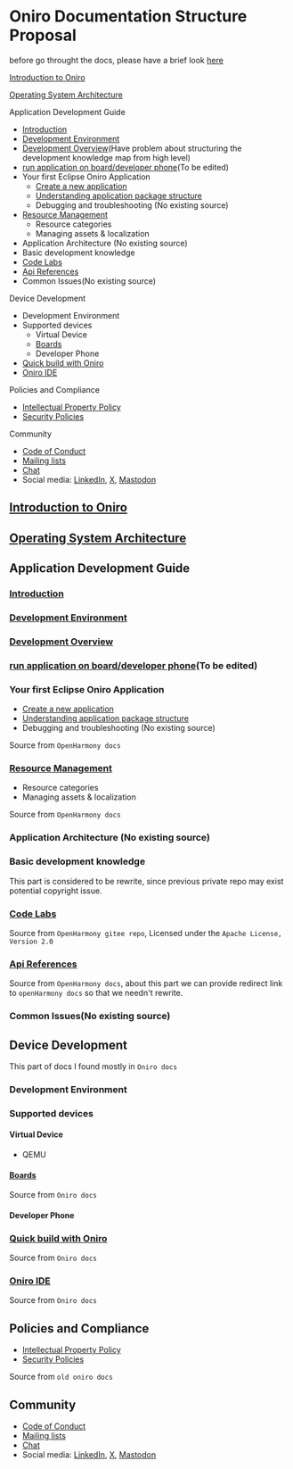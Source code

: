 # Oniro Documentation Structure Proposal

before go throught the docs, please have a brief look [here](/current-action-summary.md)

[Introduction to Oniro](/introduction-to-oniro/introduction-to-oniro.md)

[Operating System Architecture](/operating-system-architecture/operating-system-architecture.md)

Application Development Guide  
- [Introduction](/application_development/introduction.md)
- [Development Environment](/application_development/environment_setup.md)
- [Development Overview](/application_development/development-overview.md)(Have problem about structuring the development knowledge map from high level)  
- [run application on board/developer phone](/application_development/real_device_installation.md)(To be edited)   
- Your first Eclipse Oniro Application
    - [Create a new application](https://docs.openharmony.cn/pages/v4.1/en/application-dev/quick-start/start-with-ets-stage.md)
    - [Understanding application package structure](https://docs.openharmony.cn/pages/v4.1/en/application-dev/quick-start/application-package-structure-stage.md)  
    - Debugging and troubleshooting (No existing source)  
- [Resource Management](https://docs.openharmony.cn/pages/v4.1/en/application-dev/quick-start/resource-categories-and-access.md)
    - Resource categories
    - Managing assets & localization
- Application Architecture (No existing source)
- Basic development knowledge  
- [Code Labs](https://gitee.com/openharmony/codelabs/blob/master/README.md)  
- [Api References](https://docs.openharmony.cn/pages/v4.1/en/application-dev/reference/apis-arkts/js-apis-buffer.md)  
- Common Issues(No existing source)

Device Development
- Development Environment
- Supported devices
    - Virtual Device
    - [Boards](/device-development/supported-device/boards/developer-boards.md)
    - Developer Phone
- [Quick build with Oniro](/device-development/quick-build-with-oniro.md)  
- [Oniro IDE](/device-development/oniro-ide/oniro-ide.md)  

Policies and Compliance  
- [Intellectual Property Policy](https://www.eclipse.org/org/documents/Eclipse_IP_Policy.pdf)
- [Security Policies](https://oniroproject.readthedocs.io/en/latest/security/index.html#)  

Community
- [Code of Conduct](https://oniroproject.readthedocs.io/en/latest/code-of-conduct.html)  
- [Mailing lists](https://oniroproject.org/community)  
- [Chat](https://chat.eclipse.org/#/room/#oniro:matrix.eclipse.org)  
- Social media: [LinkedIn](https://www.linkedin.com/showcase/oniro-project/), [X](https://x.com/Oniro_Project), [Mastodon](https://mastodon.social/@OniroProject)  



## [Introduction to Oniro](/introduction-to-oniro/introduction-to-oniro.md)

## [Operating System Architecture](/operating-system-architecture/operating-system-architecture.md)

## Application Development Guide
### [Introduction](/application_development/introduction.md)

### [Development Environment](/application_development/environment_setup.md)  

### [Development Overview](/application_development/development-overview.md)  



### [run application on board/developer phone](/application_development/real_device_installation.md)(To be edited)    

### Your first Eclipse Oniro Application
- [Create a new application](https://docs.openharmony.cn/pages/v4.1/en/application-dev/quick-start/start-with-ets-stage.md)
- [Understanding application package structure](https://docs.openharmony.cn/pages/v4.1/en/application-dev/quick-start/application-package-structure-stage.md)  
- Debugging and troubleshooting (No existing source)  

Source from `OpenHarmony docs`

### [Resource Management](https://docs.openharmony.cn/pages/v4.1/en/application-dev/quick-start/resource-categories-and-access.md)
- Resource categories
- Managing assets & localization

Source from `OpenHarmony docs`

### Application Architecture (No existing source)

### Basic development knowledge
This part is considered to be rewrite, since previous private repo may exist potential copyright issue.

### [Code Labs](https://gitee.com/openharmony/codelabs/blob/master/README.md)
Source from `OpenHarmony gitee repo`, Licensed under the `Apache License, Version 2.0`

### [Api References](https://docs.openharmony.cn/pages/v4.1/en/application-dev/reference/apis-arkts/js-apis-buffer.md)  
Source from `OpenHarmony docs`, about this part we can provide redirect link to `openHarmony docs` so that we needn't rewrite.

### Common Issues(No existing source)

## Device Development
This part of docs I found mostly in `Oniro docs`
### Development Environment

### Supported devices
#### Virtual Device
- QEMU

#### [Boards](/device-development/supported-device/boards/developer-boards.md)
Source from `Oniro docs`

#### Developer Phone

### [Quick build with Oniro](/device-development/quick-build-with-oniro.md)  
Source from `Oniro docs`

### [Oniro IDE](/device-development/oniro-ide/oniro-ide.md)
Source from `Oniro docs`

## Policies and Compliance
- [Intellectual Property Policy](https://www.eclipse.org/org/documents/Eclipse_IP_Policy.pdf)
- [Security Policies](https://oniroproject.readthedocs.io/en/latest/security/index.html#)

Source from `old oniro docs`

## Community
- [Code of Conduct](https://oniroproject.readthedocs.io/en/latest/code-of-conduct.html)  
- [Mailing lists](https://oniroproject.org/community)  
- [Chat](https://chat.eclipse.org/#/room/#oniro:matrix.eclipse.org)  
- Social media: [LinkedIn](https://www.linkedin.com/showcase/oniro-project/), [X](https://x.com/Oniro_Project), [Mastodon](https://mastodon.social/@OniroProject)  